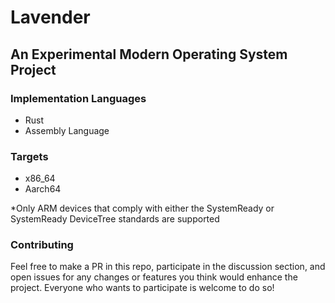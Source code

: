 # Lavender
## An Experimental Modern Operating System Project

### Implementation Languages
- Rust
- Assembly Language

### Targets
- x86_64
- Aarch64

*Only ARM devices that comply with either the SystemReady or SystemReady DeviceTree standards are supported

### Contributing

Feel free to make a PR in this repo, participate in the discussion section, and open issues for any changes or features
you think would enhance the project. Everyone who wants to participate is welcome to do so!